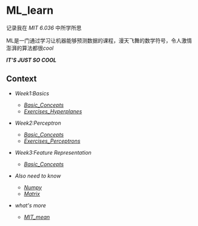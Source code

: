 # ML_learn
记录我在 *MIT 6.036* 中所学所思

ML是一门通过学习让机器能够预测数据的课程，漫天飞舞的数学符号，令人激情澎湃的算法都很*cool*

***IT'S JUST SO COOL***

## Context

* *Week1:Basics*
  
  * *[Basic_Concepts](md/wk1_basic.md)*
  * *[Exercises_Hyperplanes](md/wk1_exercises.md)*
* *Week2:Perceptron*
  
  * *[Basic_Concepts](md/wk2_basic.md)*
  * *[Exercises_Perceptrons](md/wk2_exercises.md)*

* *Week3:Feature Representation*
  
  * *[Basic_Concepts](md/wk3_basic.md)*

* *Also need to know*
   * *[Numpy](md/numpy.md)*
   * *[Matrix](md/matrix.md)*

* *what's more*
   * *[MIT_mean](md/MIT.md)*